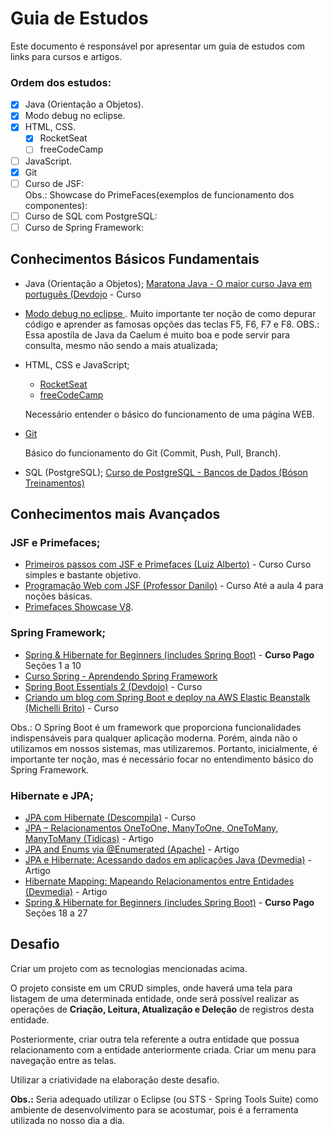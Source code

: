 # Guia de Estudos
Este documento é responsável por apresentar um guia de estudos com links para cursos e artigos.

### Ordem dos estudos:

- [x] Java (Orientação a Objetos).
- [x] Modo debug no eclipse.
- [x] HTML, CSS. 
  - [x] RocketSeat
  - [ ] freeCodeCamp
- [ ] JavaScript.
- [x] Git
- [ ] Curso de JSF:  
  Obs.: Showcase do PrimeFaces(exemplos de funcionamento dos componentes):
- [ ] Curso de SQL com PostgreSQL:
- [ ] Curso de Spring Framework:

## Conhecimentos Básicos Fundamentais

- Java (Orientação a Objetos); 
[Maratona Java - O maior curso Java em português (Devdojo](https://www.youtube.com/watch?v=kkOSweUhGZM&list=PL62G310vn6nHrMr1tFLNOYP_c73m6nAzL) - Curso

- [Modo debug no eclipse ](https://www.caelum.com.br/apostila-java-orientacao-objetos/apendice-debugging#o-que-e-debugar).
Muito importante ter noção de como depurar código e aprender as famosas opções das teclas F5, F6, F7 e F8. OBS.: Essa apostila de Java da Caelum é muito boa e pode servir para consulta, mesmo não sendo a mais atualizada;

- HTML, CSS e JavaScript;
  - [RocketSeat](https://www.rocketseat.com.br/discover)
  - [freeCodeCamp](https://www.freecodecamp.org/learn)
  
  Necessário entender o básico do funcionamento de uma página WEB.

- [Git](https://web.dio.me/course/introducao-ao-git-e-ao-github/learning/75b9fe49-6ed4-4480-83a7-7e37fc356aa9)

  Básico do funcionamento do Git (Commit, Push, Pull, Branch).

- SQL (PostgreSQL);
[Curso de PostgreSQL - Bancos de Dados (Bóson Treinamentos)](https://www.youtube.com/watch?v=Z_SPrzlT4Fc&list=PLucm8g_ezqNoAkYKXN_zWupyH6hQCAwxY)

## Conhecimentos mais Avançados
### JSF e Primefaces;
- [Primeiros passos com JSF e Primefaces (Luiz Alberto)](https://www.youtube.com/watch?v=xdbdfUmPd8c&list=PLnOrFdw5rkTyj3km618OLh5nCatSELRFh) - Curso
Curso simples e bastante objetivo.
- [Programação Web com JSF (Professor Danilo)](https://www.youtube.com/watch?v=4jwVZCJ7L4U&list=PLi-pH2tKqA2BuyViCIt6QR9Zd9nx8blGf) - Curso
Até a aula 4 para noções básicas.
- [Primefaces Showcase V8](https://www.primefaces.org/showcase-v8/).

### Spring Framework;
- [Spring & Hibernate for Beginners (includes Spring Boot)](https://www.udemy.com/course/spring-hibernate-tutorial/) - **Curso Pago**
Seções 1 a 10
- [Curso Spring - Aprendendo Spring Framework](https://www.youtube.com/watch?v=KIoMhHiap88&list=PLmPk8AhMVhETu1h9ZgVZyvquzrY4BwVWS)
- [Spring Boot Essentials 2 (Devdojo)](https://www.youtube.com/watch?v=bCzsSXE4Jzg&list=PL62G310vn6nFBIxp6ZwGnm8xMcGE3VA5H) - Curso
- [Criando um blog com Spring Boot e deploy na AWS Elastic Beanstalk (Michelli Brito)](https://www.youtube.com/watch?v=UdJYuwnqL3I&list=PL8iIphQOyG-AdKMQWtt1bqdVm8QUnX7_S) - Curso

Obs.: O Spring Boot é um framework que proporciona funcionalidades indispensáveis para qualquer aplicação moderna. Porém, ainda não o utilizamos em nossos sistemas, mas utilizaremos. Portanto, inicialmente, é importante ter noção, mas é necessário focar no entendimento básico do Spring Framework.

### Hibernate e JPA;
- [JPA com Hibernate (Descompila)](https://www.youtube.com/watch?v=398Ul6wq5U4&list=PLWd_VnthxxLecV572IBOKhJhg-k1HkisY) - Curso
- [JPA – Relacionamentos OneToOne, ManyToOne, OneToMany, ManyToMany (Tidicas)](https://www.tidicas.com.br/?p=2058) - Artigo
- [JPA and Enums via @Enumerated (Apache)](https://tomee.apache.org/examples-trunk/jpa-enumerated/) - Artigo
- [JPA e Hibernate: Acessando dados em aplicações Java (Devmedia)](https://www.devmedia.com.br/jpa-e-hibernate-acessando-dados-em-aplicacoes-java/32711) - Artigo
- [Hibernate Mapping: Mapeando Relacionamentos entre Entidades (Devmedia)](https://www.devmedia.com.br/hibernate-mapping-mapeando-relacionamentos-entre-entidades/29445) - Artigo
- [Spring & Hibernate for Beginners (includes Spring Boot)](https://www.udemy.com/course/spring-hibernate-tutorial/) - **Curso Pago**
  Seções 18 a 27

## Desafio
Criar um projeto com as tecnologias mencionadas acima.

O projeto consiste em um CRUD simples, onde haverá uma tela para listagem de uma determinada entidade, onde será possível realizar as operações de **Criação, Leitura, Atualização e Deleção** de registros desta entidade.

Posteriormente, criar outra tela referente a outra entidade que possua relacionamento com a entidade anteriormente criada. Criar um menu para navegação entre as telas.

Utilizar a criatividade na elaboração deste desafio.

**Obs.:** Seria adequado utilizar o Eclipse (ou STS - Spring Tools Suite) como ambiente de desenvolvimento para se acostumar, pois é a ferramenta utilizada no nosso dia a dia.
